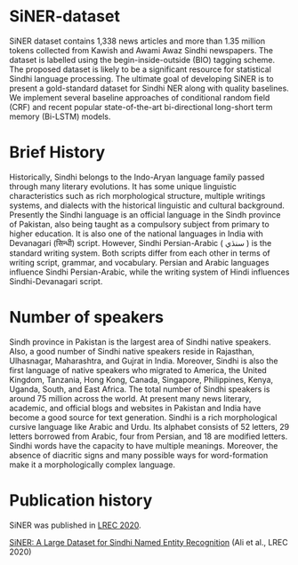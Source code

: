 # SiNER-dataset
SiNER dataset contains 1,338 news articles and more than 1.35 million tokens collected from Kawish and Awami Awaz Sindhi newspapers. The dataset is labelled using the begin-inside-outside (BIO) tagging scheme. The proposed dataset is likely to be a significant resource for statistical Sindhi language processing. The ultimate goal of developing SiNER is to present a gold-standard dataset for Sindhi NER along with quality baselines. We implement several baseline approaches of conditional random field (CRF) and recent popular state-of-the-art bi-directional long-short term memory (Bi-LSTM) models. 
# Brief History
Historically, Sindhi belongs to the Indo-Aryan language family passed through many literary evolutions. It has some unique linguistic characteristics such as rich morphological structure, multiple writings systems, and dialects with the historical linguistic and cultural background. Presently the Sindhi language is an official language in the Sindh province of Pakistan, also being taught as a compulsory subject from primary to higher education. It is also one of the national languages in India with Devanagari (सिन्धी) script. However, Sindhi Persian-Arabic ( سنڌي ) is the standard writing system. Both scripts differ from each other in terms of writing script, grammar, and vocabulary. Persian and Arabic languages influence Sindhi Persian-Arabic, while the writing system of Hindi influences Sindhi-Devanagari script.
# Number of speakers
Sindh province in Pakistan is the largest area of Sindhi native speakers. Also, a good number of Sindhi native speakers  reside in Rajasthan, Ulhasnagar, Maharashtra, and Gujrat in India. Moreover, Sindhi is also the first language of native speakers who migrated to America, the United Kingdom, Tanzania, Hong Kong, Canada, Singapore, Philippines, Kenya, Uganda, South, and East Africa. The total number of Sindhi speakers is around 75 million across the world. At present many news literary, academic, and official blogs and websites in Pakistan and India have become a good source for text generation. Sindhi is a rich morphological cursive language like Arabic and Urdu. Its alphabet consists of 52 letters, 29 letters borrowed from Arabic, four from Persian, and 18 are modified letters. Sindhi words have the capacity to have multiple meanings. Moreover, the absence of diacritic signs and many possible ways for word-formation make it a morphologically complex language. 

# Publication history
SiNER was published in [LREC 2020](https://aclanthology.org/2020.lrec-1.361/).

[SiNER: A Large Dataset for Sindhi Named Entity Recognition](https://aclanthology.org/2020.lrec-1.361) (Ali et al., LREC 2020)
